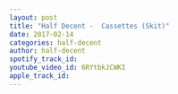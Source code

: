 ```yaml
---
layout: post
title: "Half Decent -  Cassettes (Skit)"
date: 2017-02-14
categories: half-decent
author: half-decent
spotify_track_id: 
youtube_video_id: 6RYtbkJCWKI
apple_track_id: 
---
```

